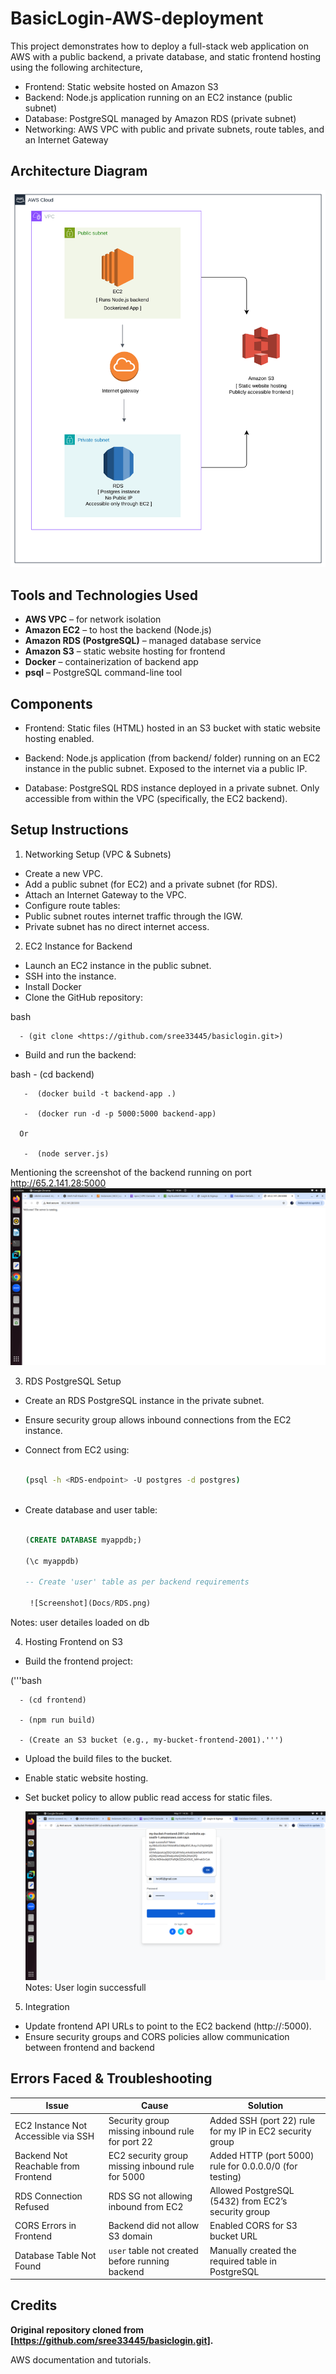 # BasicLogin-AWS-deployment

This project demonstrates how to deploy a full-stack web application on AWS with a public backend, a private database, and static frontend hosting using the following architecture,

- Frontend: Static website hosted on Amazon S3
- Backend: Node.js application running on an EC2 instance (public subnet)
- Database: PostgreSQL managed by Amazon RDS (private subnet)
- Networking: AWS VPC with public and private subnets, route tables, and an Internet Gateway


## Architecture Diagram

![Architecture Diagram](Docs/Architecture.png)


## Tools and Technologies Used

- **AWS VPC** – for network isolation
- **Amazon EC2** – to host the backend (Node.js)
- **Amazon RDS (PostgreSQL)** – managed database service
- **Amazon S3** – static website hosting for frontend
- **Docker** – containerization of backend app
- **psql** – PostgreSQL command-line tool


## Components
- Frontend:
Static files (HTML) hosted in an S3 bucket with static website hosting enabled.

- Backend:
Node.js application (from backend/ folder) running on an EC2 instance in the public subnet. Exposed to the internet via a public IP.

- Database:
PostgreSQL RDS instance deployed in a private subnet. Only accessible from within the VPC (specifically, the EC2 backend).


## Setup Instructions
1. Networking Setup (VPC & Subnets)
  - Create a new VPC.
  - Add a public subnet (for EC2) and a private subnet (for RDS).
  - Attach an Internet Gateway to the VPC.
  - Configure route tables:
  - Public subnet routes internet traffic through the IGW.
  - Private subnet has no direct internet access.
  

2. EC2 Instance for Backend
  - Launch an EC2 instance in the public subnet.
  - SSH into the instance.
  - Install Docker
  - Clone the GitHub repository:
    
  bash
  
      - (git clone <https://github.com/sree33445/basiclogin.git>)
  
  - Build and run the backend:
    
  bash
       -  (cd backend)
       
       -  (docker build -t backend-app .)
       
       -  (docker run -d -p 5000:5000 backend-app)
       
      Or
      
       -  (node server.js)

  Mentioning the screenshot of the backend running on port http://65.2.141.28:5000 
   ![Screenshot](Docs/backend.png)


3. RDS PostgreSQL Setup
  - Create an RDS PostgreSQL instance in the private subnet.
  - Ensure security group allows inbound connections from the EC2 instance.
  - Connect from EC2 using:
    
    ```bash
    
    (psql -h <RDS-endpoint> -U postgres -d postgres)
        
  - Create database and user table:
    
    ```sql
    
    (CREATE DATABASE myappdb;)
    
    (\c myappdb)
        
    -- Create 'user' table as per backend requirements

     ![Screenshot](Docs/RDS.png)
Notes: user detailes loaded on db

4. Hosting Frontend on S3
  - Build the frontend project:
    
  ('''bash
    
      - (cd frontend)
        
      - (npm run build)
        
      - (Create an S3 bucket (e.g., my-bucket-frontend-2001).''')
  
  - Upload the build files to the bucket.
  - Enable static website hosting.
  - Set bucket policy to allow public read access for static files.

    ![Screenshot](Docs/Frontend-login.png)
Notes: User login successfull

5. Integration
  - Update frontend API URLs to point to the EC2 backend (http://<EC2-public-ip>:5000).
  - Ensure security groups and CORS policies allow communication between frontend and backend
    

## Errors Faced & Troubleshooting
| Issue                            | Cause                                              | Solution                                                         |
|-----------------------------------|---------------------------------------------------|------------------------------------------------------------------|
| EC2 Instance Not Accessible via SSH | Security group missing inbound rule for port 22    | Added SSH (port 22) rule for my IP in EC2 security group         |
| Backend Not Reachable from Frontend | EC2 security group missing inbound rule for 5000   | Added HTTP (port 5000) rule for 0.0.0.0/0 (for testing)          |
| RDS Connection Refused             | RDS SG not allowing inbound from EC2               | Allowed PostgreSQL (5432) from EC2’s security group              |
| CORS Errors in Frontend            | Backend did not allow S3 domain                    | Enabled CORS for S3 bucket URL                                   |
| Database Table Not Found           | `user` table not created before running backend    | Manually created the required table in PostgreSQL                |


## Credits
**Original repository cloned from [https://github.com/sree33445/basiclogin.git].**

AWS documentation and tutorials.



